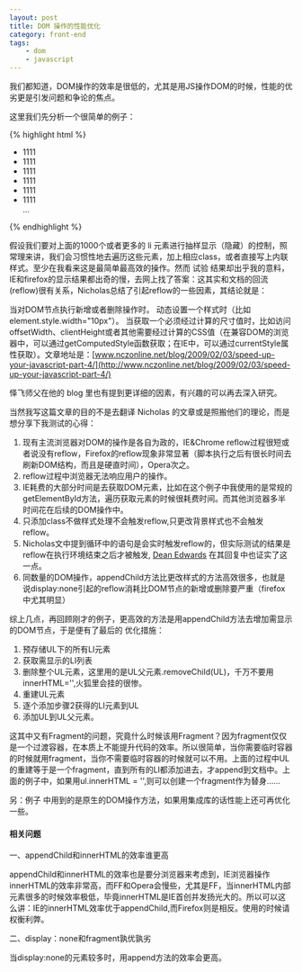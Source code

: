 ```yaml
---
layout: post
title: DOM 操作的性能优化
category: front-end
tags:
    - dom
    - javascript
---
```


我们都知道，DOM操作的效率是很低的，尤其是用JS操作DOM的时候，性能的优劣更是引发问题和争论的焦点。

这里我们先分析一个很简单的例子：

{% highlight html %}
<ul>
<li>1111</li>
<li>1111</li>
<li>1111</li>
<li>1111</li>
<li>1111</li>
<li>1111</li>
...
</ul>
{% endhighlight %}

假设我们要对上面的1000个或者更多的 li 元素进行抽样显示（隐藏）的控制，照常理来讲，我们会习惯性地去遍历这些元素，加上相应class，或者直接写上内联样式。至少在我看来这是最简单最高效的操作。然而 试验 结果却出乎我的意料，IE和firefox的显示结果都出奇的慢，去网上找了答案：这其实和文档的回流(reflow)很有关系，Nicholas总结了引起reflow的一些因素，其结论就是：

当对DOM节点执行新增或者删除操作时。 动态设置一个样式时（比如element.style.width="10px"）。 当获取一个必须经过计算的尺寸值时，比如访问offsetWidth、clientHeight或者其他需要经过计算的CSS值（在兼容DOM的浏览器中，可以通过getComputedStyle函数获取；在IE中，可以通过currentStyle属性获取）。文章地址是：[www.nczonline.net/blog/2009/02/03/speed-up-your-javascript-part-4/](http://www.nczonline.net/blog/2009/02/03/speed-up-your-javascript-part-4/)

怿飞师父在他的 blog 里也有提到更详细的因素，有兴趣的可以再去深入研究。

当然我写这篇文章的目的不是去翻译 Nicholas 的文章或是照搬他们的理论，而是想分享下我测试的心得：

1. 现有主流浏览器对DOM的操作是各自为政的，IE&Chrome reflow过程很短或者说没有reflow，Firefox的reflow现象非常显著（脚本执行之后有很长时间去刷新DOM结构，而且是硬直时间），Opera次之。
2. reflow过程中浏览器无法响应用户的操作。
3. IE耗费的大部分时间是去获取DOM元素，比如在这个例子中我使用的是常规的getElementById方法，遍历获取元素的时候很耗费时间。而其他浏览器多半时间花在后续的DOM操作中。
4. 只添加class不做样式处理不会触发reflow,只更改背景样式也不会触发reflow。
5. Nicholas文中提到循环中的语句是会实时触发reflow的，但实际测试的结果是 reflow在执行环境结束之后才被触发, [Dean Edwards](http://dean.edwards.name/) 在其回复中也证实了这一点。
6. 同数量的DOM操作，appendChild方法比更改样式的方法高效很多，也就是说display:none引起的reflow消耗比DOM节点的新增或删除要严重（firefox中尤其明显）

综上几点，再回顾刚才的例子，更高效的方法是用appendChild方法去增加需显示的DOM节点，于是便有了最后的 优化措施：

1. 预存储UL下的所有LI元素
2. 获取需显示的LI列表
3. 删除整个UL元素，这里用的是UL父元素.removeChild(UL)，千万不要用innerHTML='',火狐里会挂的很惨。
4. 重建UL元素
5. 逐个添加步骤2获得的LI元素到UL
6. 添加UL到UL父元素。

这其中又有Fragment的问题，究竟什么时候该用Fragment？因为fragment仅仅是一个过渡容器，在本质上不能提升代码的效率。所以很简单，当你需要临时容器的时候就用fragment，当你不需要临时容器的时候就可以不用。上面的过程中UL的重建等于是一个fragment，直到所有的LI都添加进去，才append到文档中。上面的例子中，如果用ul.innerHTML = '',则可以创建一个fragment作为替身……

另：例子 中用到的是原生的DOM操作方法，如果用集成库的话性能上还可再优化一些。

#### 相关问题

一、appendChild和innerHTML的效率谁更高

appendChild和innerHTML的效率也是要分浏览器来考虑到，IE浏览器操作innerHTML的效率非常高，而FF和Opera会慢些，尤其是FF，当innerHTML内部元素很多的时候效率极低，毕竟innerHTML是IE首创并发扬光大的。所以可以这么讲：IE的innerHTML效率优于appendChild,而Firefox则是相反。使用的时候请权衡利弊。

二、display：none和fragment孰优孰劣

当display:none的元素较多时，用append方法的效率会更高。

